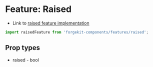 # Feature: Raised

* Link to [raised feature implementation](https://github.com/tuchk4/forgekit-components/blob/master/lib/features/raised/index.js)

```js
import raisedFeature from 'forgekit-components/features/raised';
```

## Prop types

* raised - bool
